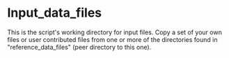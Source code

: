 # Input_data_files

This is the script's working directory for input files.  Copy a set
of your own files or user contributed files from one or more of the 
directories found in "reference_data_files" (peer directory to this
one).



